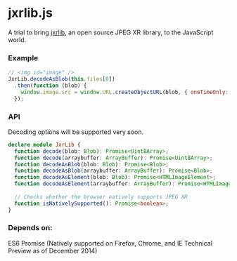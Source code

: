 jxrlib.js
=========

A trial to bring [jxrlib](http://jxrlib.codeplex.com/), an open source JPEG XR library, to the JavaScript world.

### Example

```javascript
// <img id="image" />
JxrLib.decodeAsBlob(this.files[0])
  .then(function (blob) { 
    window.image.src = window.URL.createObjectURL(blob, { oneTimeOnly: true });
  });
```

### API

Decoding options will be supported very soon.

```typescript
declare module JxrLib {
  function decode(blob: Blob): Promise<Uint8Array>;
  function decode(arraybuffer: ArrayBuffer): Promise<Uint8Array>;
  function decodeAsBlob(blob: Blob): Promise<Blob>;
  function decodeAsBlob(arraybuffer: ArrayBuffer): Promise<Blob>;
  function decodeAsElement(blob: Blob): Promise<HTMLImageElement>;
  function decodeAsElement(arraybuffer: ArrayBuffer): Promise<HTMLImageElement>;
  
  // Checks whether the browser natively supports JPEG XR
  function isNativelySupported(): Promise<boolean>;  
}
```

### Depends on:

ES6 Promise (Natively supported on Firefox, Chrome, and IE Technical Preview as of December 2014)
